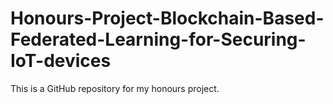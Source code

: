 # Honours-Project-Blockchain-Based-Federated-Learning-for-Securing-IoT-devices
This is a GitHub repository for my honours project. 

